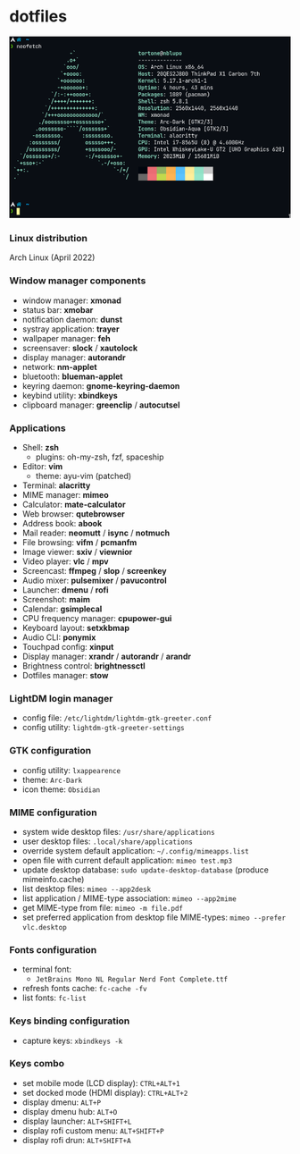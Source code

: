 # dotfiles

![Neofetch](distro.png)

### Linux distribution

Arch Linux (April 2022)

### Window manager components

- window manager: **xmonad**
- status bar: **xmobar**
- notification daemon: **dunst**		
- systray application: **trayer**
- wallpaper manager: **feh**
- screensaver: **slock** / **xautolock**
- display manager: **autorandr**
- network: **nm-applet**
- bluetooth: **blueman-applet**
- keyring daemon: **gnome-keyring-daemon**
- keybind utility: **xbindkeys**
- clipboard manager: **greenclip** / **autocutsel**

### Applications

- Shell: **zsh**
   - plugins: oh-my-zsh, fzf, spaceship
- Editor: **vim**
   - theme: ayu-vim (patched)
- Terminal: **alacritty**
- MIME manager: **mimeo**
- Calculator: **mate-calculator**
- Web browser: **qutebrowser**
- Address book: **abook** 
- Mail reader: **neomutt** / **isync** / **notmuch**
- File browsing: **vifm** / **pcmanfm**
- Image viewer: **sxiv** / **viewnior**
- Video player: **vlc** / **mpv**
- Screencast: **ffmpeg** / **slop** / **screenkey**
- Audio mixer: **pulsemixer** / **pavucontrol**
- Launcher: **dmenu** / **rofi**
- Screenshot: **maim**
- Calendar: **gsimplecal**
- CPU frequency manager: **cpupower-gui**
- Keyboard layout: **setxkbmap**
- Audio CLI: **ponymix**
- Touchpad config: **xinput**
- Display manager: **xrandr** / **autorandr** / **arandr**
- Brightness control: **brightnessctl**
- Dotfiles manager: **stow**

### LightDM login manager

- config file: ```/etc/lightdm/lightdm-gtk-greeter.conf```	
- config utility: ```lightdm-gtk-greeter-settings```
	
### GTK configuration

- config utility: ```lxappearence```
- theme: ```Arc-Dark``` 
- icon theme: ```Obsidian```

### MIME configuration

- system wide desktop files: ```/usr/share/applications```
- user desktop files: ```.local/share/applications```
- override system default application: ```~/.config/mimeapps.list```
- open file with current default application: ```mimeo test.mp3```
- update desktop database: ```sudo update-desktop-database``` (produce mimeinfo.cache)
- list desktop files: ```mimeo --app2desk``` 
- list application / MIME-type association: ```mimeo --app2mime```
- get MIME-type from file: ```mimeo -m file.pdf``` 
- set preferred application from desktop file MIME-types: ```mimeo --prefer vlc.desktop```

### Fonts configuration

- terminal font:
    - ```JetBrains Mono NL Regular Nerd Font Complete.ttf```
- refresh fonts cache: ```fc-cache -fv```
- list fonts: ```fc-list```
	
### Keys binding configuration
	
- capture keys: ```xbindkeys -k```
	
### Keys combo

- set mobile mode (LCD display): ```CTRL+ALT+1```
- set docked mode (HDMI display): ```CTRL+ALT+2```
- display dmenu: ```ALT+P```
- display dmenu hub: ```ALT+O```
- display launcher: ```ALT+SHIFT+L```
- display rofi custom menu: ```ALT+SHIFT+P```
- display rofi drun: ```ALT+SHIFT+A```

